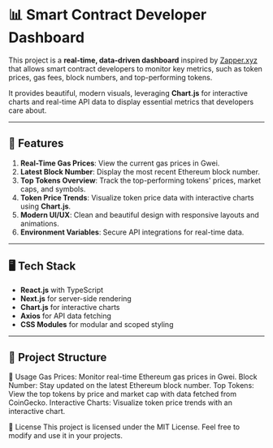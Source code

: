 # 📊 Smart Contract Developer Dashboard

This project is a **real-time, data-driven dashboard** inspired by [Zapper.xyz](https://zapper.xyz) that allows smart contract developers to monitor key metrics, such as token prices, gas fees, block numbers, and top-performing tokens.

It provides beautiful, modern visuals, leveraging **Chart.js** for interactive charts and real-time API data to display essential metrics that developers care about.

---

## 🚀 Features

1. **Real-Time Gas Prices**: View the current gas prices in Gwei.
2. **Latest Block Number**: Display the most recent Ethereum block number.
3. **Top Tokens Overview**: Track the top-performing tokens' prices, market caps, and symbols.
4. **Token Price Trends**: Visualize token price data with interactive charts using **Chart.js**.
5. **Modern UI/UX**: Clean and beautiful design with responsive layouts and animations.
6. **Environment Variables**: Secure API integrations for real-time data.

---

## 🖥️ Tech Stack

- **React.js** with TypeScript
- **Next.js** for server-side rendering
- **Chart.js** for interactive charts
- **Axios** for API data fetching
- **CSS Modules** for modular and scoped styling

---

## 📂 Project Structure

🧩 Usage
Gas Prices: Monitor real-time Ethereum gas prices in Gwei.
Block Number: Stay updated on the latest Ethereum block number.
Top Tokens: View the top tokens by price and market cap with data fetched from CoinGecko.
Interactive Charts: Visualize token price trends with an interactive chart.

📜 License
This project is licensed under the MIT License.
Feel free to modify and use it in your projects.
